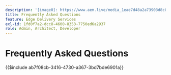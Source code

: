 ```yaml
---
description: '[image0]: https://www.aem.live/media_1eae7d48a2a73903d8c880cb8cf2dcfad47f73291.png#width=1600&height=1200'
title: Frequently Asked Questions
feature: Edge Delivery Services
exl-id: 1fd0f7a2-dcc8-4600-8353-7750ed6a2937
role: Admin, Architect, Developer
---
```

# Frequently Asked Questions

{{$include ab7f08cb-3416-4730-a367-3bd7bde6901a}}
